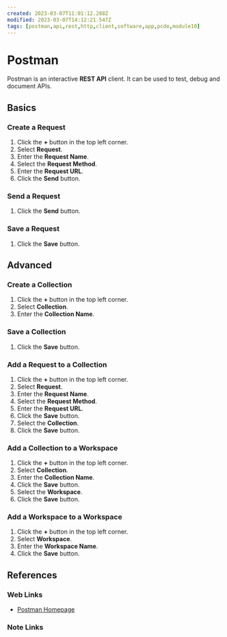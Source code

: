 ```yaml
---
created: 2023-03-07T11:01:12.288Z
modified: 2023-03-07T14:12:21.547Z
tags: [postman,api,rest,http,client,software,app,pcde,module10]
---
```

# Postman

Postman is an interactive **REST API** client.
It can be used to test, debug and document APIs.

## Basics

### Create a Request

1. Click the **+** button in the top left corner.
2. Select **Request**.
3. Enter the **Request Name**.
4. Select the **Request Method**.
5. Enter the **Request URL**.
6. Click the **Send** button.

### Send a Request

1. Click the **Send** button.

### Save a Request

1. Click the **Save** button.

## Advanced

### Create a Collection

1. Click the **+** button in the top left corner.
2. Select **Collection**.
3. Enter the **Collection Name**.

### Save a Collection

1. Click the **Save** button.

### Add a Request to a Collection

1. Click the **+** button in the top left corner.
2. Select **Request**.
3. Enter the **Request Name**.
4. Select the **Request Method**.
5. Enter the **Request URL**.
6. Click the **Save** button.
7. Select the **Collection**.
8. Click the **Save** button.

### Add a Collection to a Workspace

1. Click the **+** button in the top left corner.
2. Select **Collection**.
3. Enter the **Collection Name**.
4. Click the **Save** button.
5. Select the **Workspace**.
6. Click the **Save** button.

### Add a Workspace to a Workspace

1. Click the **+** button in the top left corner.
2. Select **Workspace**.
3. Enter the **Workspace Name**.
4. Click the **Save** button.

## References

### Web Links

* [Postman Homepage][postman-home]

<!-- Hidden References -->
[postman-home]: https://www.postman.com "Postman Homepage"

### Note Links

<!-- Hidden References -->
